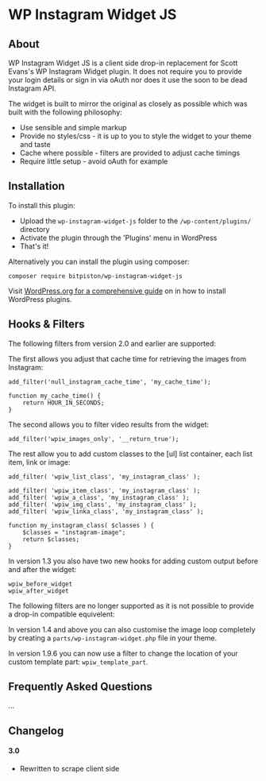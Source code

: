 # WP Instagram Widget JS

## About

WP Instagram Widget JS is a client side drop-in replacement for Scott Evans's WP Instagram Widget plugin. It does not require you to provide your login details or sign in via oAuth nor does it use the soon to be dead Instagram API.

The widget is built to mirror the original as closely as possible which was built with the following philosophy:

* Use sensible and simple markup
* Provide no styles/css - it is up to you to style the widget to your theme and taste
* Cache where possible - filters are provided to adjust cache timings
* Require little setup - avoid oAuth for example

## Installation

To install this plugin:

* Upload the `wp-instagram-widget-js` folder to the `/wp-content/plugins/` directory
* Activate the plugin through the 'Plugins' menu in WordPress
* That's it!

Alternatively you can install the plugin using composer:

```
composer require bitpiston/wp-instagram-widget-js
```

Visit [WordPress.org for a comprehensive guide](http://codex.wordpress.org/Managing_Plugins#Manual_Plugin_Installation) on in how to install WordPress plugins.

## Hooks & Filters

The following filters from version 2.0 and earlier are supported:

The first allows you adjust that cache time for retrieving the images from Instagram:

```
add_filter('null_instagram_cache_time', 'my_cache_time');

function my_cache_time() {
	return HOUR_IN_SECONDS;
}
```

The second allows you to filter video results from the widget:

```
add_filter('wpiw_images_only', '__return_true');
```

The rest allow you to add custom classes to the [ul] list container, each list item, link or image:

```
add_filter( 'wpiw_list_class', 'my_instagram_class' );

add_filter( 'wpiw_item_class', 'my_instagram_class' );
add_filter( 'wpiw_a_class', 'my_instagram_class' );
add_filter( 'wpiw_img_class', 'my_instagram_class' );
add_filter( 'wpiw_linka_class', 'my_instagram_class' );

function my_instagram_class( $classes ) {
	$classes = "instagram-image";
	return $classes;
}
```

In version 1.3 you also have two new hooks for adding custom output before and after the widget:

```
wpiw_before_widget
wpiw_after_widget
```

The following filters are no longer supported as it is not possible to provide a drop-in compatible equivelent:

In version 1.4 and above you can also customise the image loop completely by creating a `parts/wp-instagram-widget.php` file in your theme.

In version 1.9.6 you can now use a filter to change the location of your custom template part: `wpiw_template_part`.

## Frequently Asked Questions

...

## Changelog

#### 3.0
* Rewritten to scrape client side
